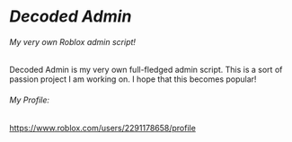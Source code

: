 # *Decoded Admin*
###### My very own Roblox admin script!

Decoded Admin is my very own full-fledged admin script. This is a sort of passion project I am working on. I hope that this becomes popular!

###### *My Profile:*
https://www.roblox.com/users/2291178658/profile
